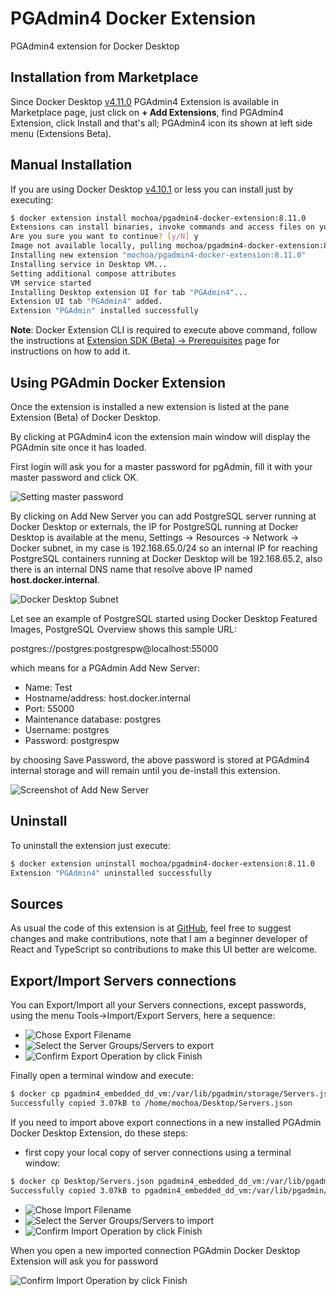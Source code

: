 # PGAdmin4 Docker Extension

PGAdmin4 extension for Docker Desktop

## Installation from Marketplace

Since Docker Desktop [v4.11.0](https://docs.docker.com/desktop/release-notes/#docker-desktop-4110) PGAdmin4 Extension is available in Marketplace page, just click on **+ Add Extensions**, find PGAdmin4 Extension, click Install and that's all; PGAdmin4 icon its shown at left side menu (Extensions Beta).

## Manual Installation

If you are using Docker Desktop [v4.10.1](https://docs.docker.com/desktop/release-notes/#docker-desktop-4101) or less  you can install just by executing:

```bash
$ docker extension install mochoa/pgadmin4-docker-extension:8.11.0
Extensions can install binaries, invoke commands and access files on your machine.
Are you sure you want to continue? [y/N] y
Image not available locally, pulling mochoa/pgadmin4-docker-extension:8.11.0...
Installing new extension "mochoa/pgadmin4-docker-extension:8.11.0"
Installing service in Desktop VM...
Setting additional compose attributes
VM service started
Installing Desktop extension UI for tab "PGAdmin4"...
Extension UI tab "PGAdmin4" added.
Extension "PGAdmin" installed successfully
```

**Note**: Docker Extension CLI is required to execute above command, follow the instructions at [Extension SDK (Beta) -> Prerequisites](https://docs.docker.com/desktop/extensions-sdk/#prerequisites) page for instructions on how to add it.

## Using PGAdmin Docker Extension

Once the extension is installed a new extension is listed at the pane Extension (Beta) of Docker Desktop.

By clicking at PGAdmin4 icon the extension main window will display the PGAdmin site once it has loaded.

First login will ask you for a master password for pgAdmin, fill it with your master password and click OK.

![Setting master password](docs/images/screenshot1.png?raw=true)

By clicking on Add New Server you can add PostgreSQL server running at Docker Desktop or externals, the IP for PostgreSQL running at Docker Desktop is available at the menu, Settings -> Resources -> Network -> Docker subnet, in my case is 192.168.65.0/24 so an internal IP for reaching PostgreSQL containers running at Docker Desktop will be 192.168.65.2, also there is an internal DNS name that resolve above IP named **host.docker.internal**.

![Docker Desktop Subnet](https://miro.medium.com/max/700/0*m4e0OEQprx_GgUA7)

Let see an example of PostgreSQL started using Docker Desktop Featured Images, PostgreSQL Overview shows this sample URL:

postgres://postgres:postgrespw@localhost:55000

which means for a PGAdmin Add New Server:

- Name: Test
- Hostname/address: host.docker.internal
- Port: 55000
- Maintenance database: postgres
- Username: postgres
- Password: postgrespw

by choosing Save Password, the above password is stored at PGAdmin4 internal storage and will remain until you de-install this extension.

![Screenshot of Add New Server](docs/images/screenshot4.png?raw=true)

## Uninstall

To uninstall the extension just execute:

```bash
$ docker extension uninstall mochoa/pgadmin4-docker-extension:8.11.0
Extension "PGAdmin4" uninstalled successfully
```

## Sources

As usual the code of this extension is at [GitHub](https://github.com/marcelo-ochoa/pgadmin4-docker-extension), feel free to suggest changes and make contributions, note that I am a beginner developer of React and TypeScript so contributions to make this UI better are welcome.

## Export/Import Servers connections

You can Export/Import all your Servers connections, except passwords, using the menu Tools->Import/Export Servers, here a sequence:

- ![Chose Export Filename](docs/images/screenshot5.png?raw=true)
- ![Select the Server Groups/Servers to export](docs/images/screenshot6.png?raw=true)
- ![Confirm Export Operation by click Finish](docs/images/screenshot6.png?raw=true)

Finally open a terminal window and execute:

```bash
$ docker cp pgadmin4_embedded_dd_vm:/var/lib/pgadmin/storage/Servers.json Desktop/Servers.json 
Successfully copied 3.07kB to /home/mochoa/Desktop/Servers.json
```

If you need to import above export connections in a new installed PGAdmin Docker Desktop Extension, do these steps:

- first copy your local copy of server connections using a terminal window:

```bash
$ docker cp Desktop/Servers.json pgadmin4_embedded_dd_vm:/var/lib/pgadmin/storage/
Successfully copied 3.07kB to pgadmin4_embedded_dd_vm:/var/lib/pgadmin/storage/
```

- ![Chose Import Filename](docs/images/screenshot8.png?raw=true)
- ![Select the Server Groups/Servers to import](docs/images/screenshot9.png?raw=true)
- ![Confirm Import Operation by click Finish](docs/images/screenshot10.png?raw=true)

When you open a new imported connection PGAdmin Docker Desktop Extension will ask you for password

![Confirm Import Operation by click Finish](docs/images/screenshot11.png?raw=true)
